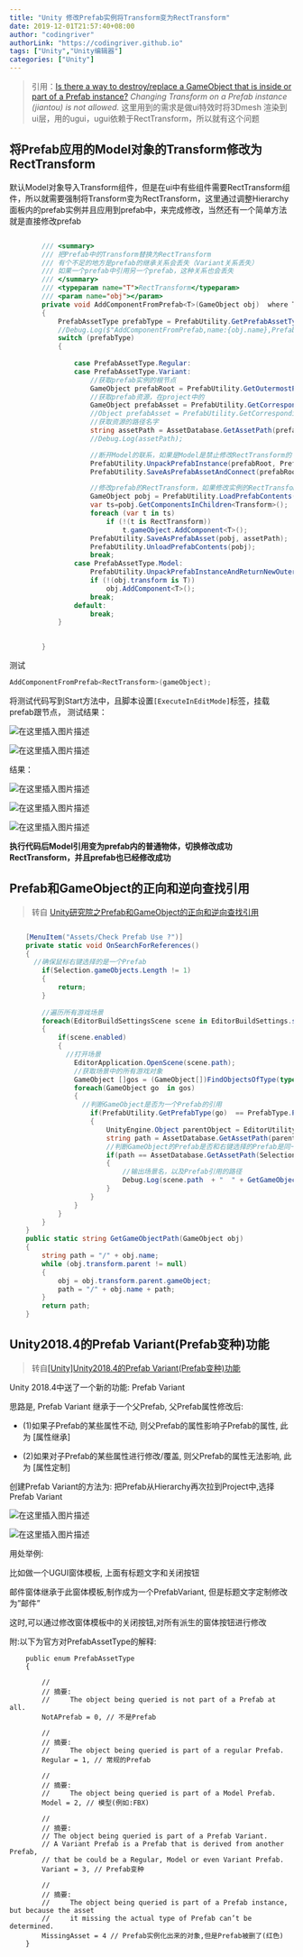 ```yaml
---
title: "Unity 修改Prefab实例将Transform变为RectTransform"
date: 2019-12-01T21:57:40+08:00
author: "codingriver"
authorLink: "https://codingriver.github.io"
tags: ["Unity","Unity编辑器"]
categories: ["Unity"]
---
```


<!--more-->

> 引用：[Is there a way to destroy/replace a GameObject that is inside or part of a Prefab instance?](https://stackoverflow.com/questions/55525960/is-there-a-way-to-destroy-replace-a-gameobject-that-is-inside-or-part-of-a-prefa)
> *Changing Transform on a Prefab instance (jiantou) is not allowed.*
>这里用到的需求是做ui特效时将3Dmesh 渲染到ui层，用的ugui，ugui依赖于RectTransform，所以就有这个问题
## 将Prefab应用的Model对象的Transform修改为RectTransform

默认Model对象导入Transform组件，但是在ui中有些组件需要RectTransform组件，所以就需要强制将Transform变为RectTransform，这里通过调整Hierarchy面板内的prefab实例并且应用到prefab中，来完成修改，当然还有一个简单方法就是直接修改prefab

```csharp

        /// <summary>
        /// 把Prefab中的Transform替换为RectTransform
        /// 有个不足的地方是prefab的继承关系会丢失（Variant关系丢失）
        /// 如果一个prefab中引用另一个prefab，这种关系也会丢失
        /// </summary>
        /// <typeparam name="T">RectTransform</typeparam>
        /// <param name="obj"></param>
        private void AddComponentFromPrefab<T>(GameObject obj)  where T :UnityEngine.Component
        {
            PrefabAssetType prefabType = PrefabUtility.GetPrefabAssetType(obj);
            //Debug.Log($"AddComponentFromPrefab,name:{obj.name},PrefabAssetType:{prefabType}");
            switch (prefabType)
            {
                
                case PrefabAssetType.Regular:
                case PrefabAssetType.Variant:
                    //获取prefab实例的根节点
                    GameObject prefabRoot = PrefabUtility.GetOutermostPrefabInstanceRoot(obj);
                    //获取prefab资源，在project中的
                    GameObject prefabAsset = PrefabUtility.GetCorrespondingObjectFromSource(obj);
                    //Object prefabAsset = PrefabUtility.GetCorrespondingObjectFromOriginalSource(obj);
                    //获取资源的路径名字
                    string assetPath = AssetDatabase.GetAssetPath(prefabAsset);
                    //Debug.Log(assetPath);

                    //断开Model的联系，如果是Model是禁止修改RectTransform的
                    PrefabUtility.UnpackPrefabInstance(prefabRoot, PrefabUnpackMode.Completely, InteractionMode.AutomatedAction); //有个不足的地方是prefab的继承关系会丢失,这里是完全断开连接，非完全的方式没有测试
                    PrefabUtility.SaveAsPrefabAssetAndConnect(prefabRoot, assetPath, InteractionMode.AutomatedAction);

                    //修改prefab的RectTransform，如果修改实例的RectTransfom是失败的（Model虽然断开连接，但是还是禁止直接修改prefab实例的RectTransfom）
                    GameObject pobj = PrefabUtility.LoadPrefabContents(assetPath);
                    var ts=pobj.GetComponentsInChildren<Transform>();
                    foreach (var t in ts)
                        if (!(t is RectTransform))
                            t.gameObject.AddComponent<T>();
                    PrefabUtility.SaveAsPrefabAsset(pobj, assetPath);
                    PrefabUtility.UnloadPrefabContents(pobj);
                    break;
                case PrefabAssetType.Model:
                    PrefabUtility.UnpackPrefabInstanceAndReturnNewOutermostRoots(obj, PrefabUnpackMode.Completely);
                    if (!(obj.transform is T))
                        obj.AddComponent<T>();
                    break;
                default:
                    break;
            }
            

        }
```

测试
```csharp
AddComponentFromPrefab<RectTransform>(gameObject);
```
将测试代码写到Start方法中，且脚本设置`[ExecuteInEditMode]`标签，挂载prefab跟节点，
测试结果：
  
  

![在这里插入图片描述](https://img-blog.csdnimg.cn/20200729203806952.png?x-oss-process=image/watermark,type_ZmFuZ3poZW5naGVpdGk,shadow_10,text_aHR0cHM6Ly9ibG9nLmNzZG4ubmV0L2NvZGluZ3JpdmVy,size_16,color_FFFFFF,t_70)  

  
  

![在这里插入图片描述](https://img-blog.csdnimg.cn/20200729204241328.png?x-oss-process=image/watermark,type_ZmFuZ3poZW5naGVpdGk,shadow_10,text_aHR0cHM6Ly9ibG9nLmNzZG4ubmV0L2NvZGluZ3JpdmVy,size_16,color_FFFFFF,t_70)  



结果：
  
  

![在这里插入图片描述](https://img-blog.csdnimg.cn/20200729203912335.png?x-oss-process=image/watermark,type_ZmFuZ3poZW5naGVpdGk,shadow_10,text_aHR0cHM6Ly9ibG9nLmNzZG4ubmV0L2NvZGluZ3JpdmVy,size_16,color_FFFFFF,t_70)  


  
  

![在这里插入图片描述](https://img-blog.csdnimg.cn/20200729204139969.png?x-oss-process=image/watermark,type_ZmFuZ3poZW5naGVpdGk,shadow_10,text_aHR0cHM6Ly9ibG9nLmNzZG4ubmV0L2NvZGluZ3JpdmVy,size_16,color_FFFFFF,t_70)  


  
  

![在这里插入图片描述](https://img-blog.csdnimg.cn/20200729204118121.png?x-oss-process=image/watermark,type_ZmFuZ3poZW5naGVpdGk,shadow_10,text_aHR0cHM6Ly9ibG9nLmNzZG4ubmV0L2NvZGluZ3JpdmVy,size_16,color_FFFFFF,t_70)  


**执行代码后Model引用变为prefab内的普通物体，切换修改成功RectTransform，并且prefab也已经修改成功**

## Prefab和GameObject的正向和逆向查找引用
> 转自 [Unity研究院之Prefab和GameObject的正向和逆向查找引用](http://www.xuanyusong.com/archives/2576)
```csharp

	[MenuItem("Assets/Check Prefab Use ?")]
	private static void OnSearchForReferences()
	{
	  //确保鼠标右键选择的是一个Prefab
		if(Selection.gameObjects.Length != 1)
		{
			return;
		}
 
		//遍历所有游戏场景
		foreach(EditorBuildSettingsScene scene in EditorBuildSettings.scenes)
		{
			if(scene.enabled)
			{
			  //打开场景
				EditorApplication.OpenScene(scene.path);
				//获取场景中的所有游戏对象
				GameObject []gos = (GameObject[])FindObjectsOfType(typeof(GameObject));
				foreach(GameObject go  in gos)
				{
				  //判断GameObject是否为一个Prefab的引用
					if(PrefabUtility.GetPrefabType(go)  == PrefabType.PrefabInstance)
					{
						UnityEngine.Object parentObject = EditorUtility.GetPrefabParent(go); 
						string path = AssetDatabase.GetAssetPath(parentObject);
						//判断GameObject的Prefab是否和右键选择的Prefab是同一路径。
						if(path == AssetDatabase.GetAssetPath(Selection.activeGameObject))
						{
							//输出场景名，以及Prefab引用的路径
							Debug.Log(scene.path  + "  " + GetGameObjectPath(go));
						}
					}
				}
			}
		}
	}
	public static string GetGameObjectPath(GameObject obj)
	{
		string path = "/" + obj.name;
		while (obj.transform.parent != null)
		{
			obj = obj.transform.parent.gameObject;
			path = "/" + obj.name + path;
		}
		return path;
	}
```
## Unity2018.4的Prefab Variant(Prefab变种)功能
> 转自[[Unity]Unity2018.4的Prefab Variant(Prefab变种)功能](http://blog.coolcoding.cn/?p=205)
> 
Unity 2018.4中送了一个新的功能: Prefab Variant

思路是, Prefab Variant 继承于一个父Prefab, 父Prefab属性修改后:

- (1)如果子Prefab的某些属性不动, 则父Prefab的属性影响子Prefab的属性, 此为 [属性继承]

- (2)如果对子Prefab的某些属性进行修改/覆盖, 则父Prefab的属性无法影响, 此为 [属性定制]

创建Prefab Variant的方法为: 把Prefab从Hierarchy再次拉到Project中,选择 Prefab Variant
  
  

![在这里插入图片描述](https://img-blog.csdnimg.cn/20200729205632565.png)  

  
  

![在这里插入图片描述](https://img-blog.csdnimg.cn/20200729210005580.png?x-oss-process=image/watermark,type_ZmFuZ3poZW5naGVpdGk,shadow_10,text_aHR0cHM6Ly9ibG9nLmNzZG4ubmV0L2NvZGluZ3JpdmVy,size_16,color_FFFFFF,t_70)  



用处举例:

比如做一个UGUI窗体模板, 上面有标题文字和关闭按钮

邮件窗体继承于此窗体模板,制作成为一个PrefabVariant, 但是标题文字定制修改为”邮件”

这时,可以通过修改窗体模板中的关闭按钮,对所有派生的窗体按钮进行修改

附:以下为官方对PrefabAssetType的解释:
```
    public enum PrefabAssetType
    {
 
        //
        // 摘要:
        //     The object being queried is not part of a Prefab at all.
        NotAPrefab = 0, // 不是Prefab
 
        //
        // 摘要:
        //     The object being queried is part of a regular Prefab.
        Regular = 1, // 常规的Prefab
 
        //
        // 摘要:
        //     The object being queried is part of a Model Prefab.
        Model = 2, // 模型(例如:FBX)
 
        //
        // 摘要:
        // The object being queried is part of a Prefab Variant.
        // A Variant Prefab is a Prefab that is derived from another Prefab, 
        // that be could be a Regular, Model or even Variant Prefab.
        Variant = 3, // Prefab变种
 
        //
        // 摘要:
        //     The object being queried is part of a Prefab instance, but because the asset
        //     it missing the actual type of Prefab can’t be determined.
        MissingAsset = 4 // Prefab实例化出来的对象,但是Prefab被删了(红色)
    }
```